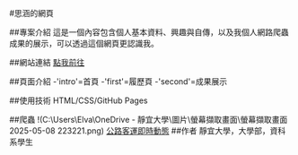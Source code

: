 #思涵的網頁

##專案介紹
這是一個內容包含個人基本資料、興趣與自傳，以及我個人網路爬蟲成果的展示，可以透過這個網頁更認識我。

##網站連結
[點我前往](https://elva17.github.io/huang.github.io/)

##頁面介紹
-'intro'=首頁
-'first'=履歷頁
-'second'=成果展示

##使用技術
HTML/CSS/GitHub Pages

##爬蟲
!(‪C:\Users\Elva\OneDrive - 靜宜大學\圖片\螢幕擷取畫面\螢幕擷取畫面 2025-05-08 223221.png)
[公路客運即時動態](https://www.taiwanbus.tw/ebuspage/Default.aspx?lan=C)
##作者
靜宜大學，大學部，資科系學生

